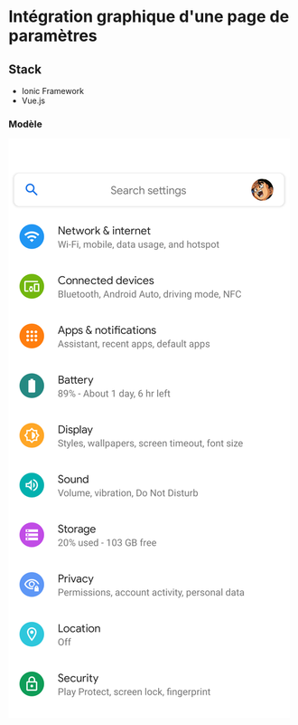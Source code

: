 # Intégration graphique d'une page de paramètres 

## Stack 
- Ionic Framework
- Vue.js

### Modèle 

![](docs/modele-settings.png)